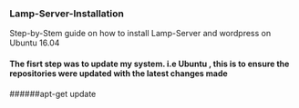 ### Lamp-Server-Installation
Step-by-Stem guide on how to install Lamp-Server and wordpress on Ubuntu 16.04
#### The fisrt step was to update my system. i.e Ubuntu , this is to ensure the repositories were updated with the latest changes made 
######apt-get update 
